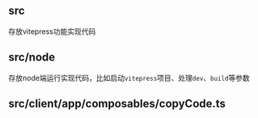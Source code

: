 ## src

存放vitepress功能实现代码

## src/node

存放node端运行实现代码，比如启动`vitepress`项目、处理`dev`、`build`等参数



## src/client/app/composables/copyCode.ts

